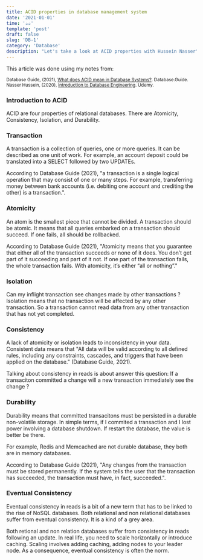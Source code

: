 ```yaml
---
title: ACID properties in database management system
date: '2021-01-01'
time: '☕️☕️'
template: 'post'
draft: false
slug: 'DB-1'
category: 'Database'
description: "Let's take a look at ACID properties with Hussein Nasser"
---
```


This article was done using my notes from:

<sub>Database Guide, (2021), [What does ACID mean in Database Systems?](https://database.guide/what-is-acid-in-databases/). Database.Guide.</sub></br>
<sub>Nasser Hussein, (2020), [Introduction to Database Engineering](https://www.udemy.com/course/database-engines-crash-course). Udemy.</sub></br>

### Introduction to ACID

ACID are four properties of relational databases. There are Atomicity, Consistency, Isolation, and Durability.

### Transaction

A transaction is a collection of queries, one or more queries. It can be described as one unit of work. For example, an account deposit could be translated into a SELECT followed by two UPDATEs.

According to Database Guide (2021), "a transaction is a single logical operation that may consist of one or many steps. For example, transferring money between bank accounts (i.e. debiting one account and crediting the other) is a transaction.".

### Atomicity

An atom is the smallest piece that cannot be divided. A transaction should be atomic. It means that all queries embarked on a transaction should succeed. If one fails, all should be rollbacked.

According to Database Guide (2021), "Atomicity means that you guarantee that either all of the transaction succeeds or none of it does. You don’t get part of it succeeding and part of it not. If one part of the transaction fails, the whole transaction fails. With atomicity, it’s either “all or nothing”."

### Isolation

Can my inflight transaction see changes made by other transactions ? Isolation means that no transaction will be affected by any other transaction. So a transaction cannot read data from any other transaction that has not yet completed.

### Consistency

A lack of atomicity or isolation leads to inconsistency in your data. Consistent data means that "All data will be valid according to all defined rules, including any constraints, cascades, and triggers that have been applied on the database." (Database Guide, 2021).

Talking about consistency in reads is about answer this question: If a transaciton committed a change will a new transaction immediately see the change ?  

### Durability

Durability means that committed transacitons must be persisted in a durable non-volatile storage. In simple terms, if I commited a transaction and I lost power involving a database shutdown. If restart the database, the value is better be there.

For example, Redis and Memcached are not durable database, they both are in memory databases.

According to Database Guide (2021), "Any changes from the transaction must be stored permanently. If the system tells the user that the transaction has succeeded, the transaction must have, in fact, succeeded.".

### Eventual Consistency

Eventual consistency in reads is a bit of a new term that has to be linked to the rise of NoSQL databases. Both relational and non relational databases suffer from eventual consistency. It is a kind of a grey area. 

Both retional and non relation databases suffer from consistency in reads following an update. In real life, you need to scale horizontally or introduce caching. Scaling involves adding caching, adding nodes to your leader node. As a consequence, eventual consistency is often the norm.  